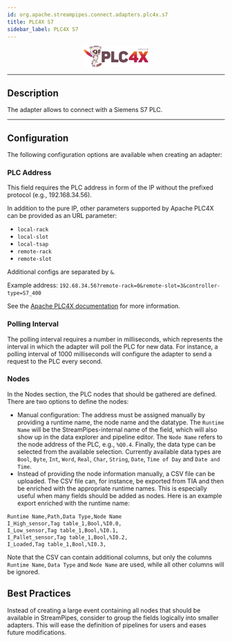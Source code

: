 ```yaml
---
id: org.apache.streampipes.connect.adapters.plc4x.s7
title: PLC4X S7
sidebar_label: PLC4X S7
---
```


<!--
  ~ Licensed to the Apache Software Foundation (ASF) under one or more
  ~ contributor license agreements.  See the NOTICE file distributed with
  ~ this work for additional information regarding copyright ownership.
  ~ The ASF licenses this file to You under the Apache License, Version 2.0
  ~ (the "License"); you may not use this file except in compliance with
  ~ the License.  You may obtain a copy of the License at
  ~
  ~    http://www.apache.org/licenses/LICENSE-2.0
  ~
  ~ Unless required by applicable law or agreed to in writing, software
  ~ distributed under the License is distributed on an "AS IS" BASIS,
  ~ WITHOUT WARRANTIES OR CONDITIONS OF ANY KIND, either express or implied.
  ~ See the License for the specific language governing permissions and
  ~ limitations under the License.
  ~
  -->



<p align="center"> 
    <img src="/img/pipeline-elements/org.apache.streampipes.connect.iiot.adapters.plc4x.s7/icon.png" width="150px;" class="pe-image-documentation"/>
</p>

***

## Description

The adapter allows to connect with a Siemens S7 PLC.

***

## Configuration

The following configuration options are available when creating an adapter:

### PLC Address

This field requires the PLC address in form of the IP without the prefixed protocol (e.g., 192.168.34.56).

In addition to the pure IP, other parameters supported by Apache PLC4X can be provided as an URL parameter:

* `local-rack`
* `local-slot`
* `local-tsap`
* `remote-rack`
* `remote-slot`

Additional configs are separated by `&`.

Example address: `192.68.34.56?remote-rack=0&remote-slot=3&controller-type=S7_400`

See the <a href="https://plc4x.apache.org/users/protocols/s7.html">Apache PLC4X documentation</a> for more information.

### Polling Interval

The polling interval requires a number in milliseconds, which represents the interval in which the adapter will poll the
PLC for new data. For instance, a polling interval of 1000 milliseconds will configure the adapter to send a request to
the PLC every second.

### Nodes

In the Nodes section, the PLC nodes that should be gathered are defined.
There are two options to define the nodes:

* Manual configuration: The address must be assigned manually by providing a runtime name, the node name and the
  datatype. The `Runtime Name` will be the StreamPipes-internal name of the field, which will also show up in the data
  explorer and pipeline editor. The `Node Name` refers to the node address of the PLC, e.g., `%Q0.4`. Finally, the data
  type can be selected from the available selection. Currently available data types
  are `Bool`, `Byte`, `Int`, `Word`, `Real`, `Char`, `String`, `Date`, `Time of Day` and `Date and Time`.
* Instead of providing the node information manually, a CSV file can be uploaded. The CSV file can, for instance, be
  exported from TIA and then be enriched with the appropriate runtime names. This is especially useful when many fields
  should be added as nodes. Here is an example export enriched with the runtime name:

```
Runtime Name,Path,Data Type,Node Name
I_High_sensor,Tag table_1,Bool,%I0.0,
I_Low_sensor,Tag table_1,Bool,%I0.1,
I_Pallet_sensor,Tag table_1,Bool,%I0.2,
I_Loaded,Tag table_1,Bool,%I0.3,
```

Note that the CSV can contain additional columns, but only the columns `Runtime Name`, `Data Type` and `Node Name` are
used, while all other columns will be ignored.

## Best Practices

Instead of creating a large event containing all nodes that should be available in StreamPipes, consider to group the
fields logically into smaller adapters.
This will ease the definition of pipelines for users and eases future modifications.
